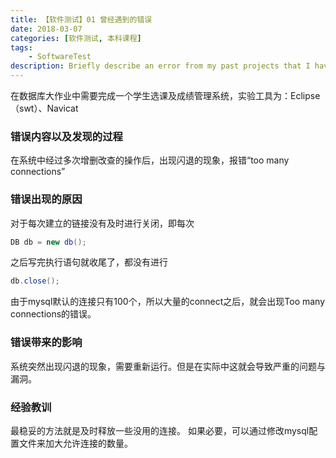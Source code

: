 ```yaml
---
title: 【软件测试】01 曾经遇到的错误
date: 2018-03-07 
categories: [软件测试, 本科课程]
tags: 
    - SoftwareTest
description: Briefly describe an error from my past projects that I have completed
---
```


在数据库大作业中需要完成一个学生选课及成绩管理系统，实验工具为：Eclipse（swt）、Navicat

### 错误内容以及发现的过程
在系统中经过多次增删改查的操作后，出现闪退的现象，报错“too many connections”
### 错误出现的原因
对于每次建立的链接没有及时进行关闭，即每次
```java
DB db = new db();
```
之后写完执行语句就收尾了，都没有进行
```java
db.close();
```
由于mysql默认的连接只有100个，所以大量的connect之后，就会出现Too many connections的错误。

### 错误带来的影响
系统突然出现闪退的现象，需要重新运行。但是在实际中这就会导致严重的问题与漏洞。
### 经验教训

最稳妥的方法就是及时释放一些没用的连接。
如果必要，可以通过修改mysql配置文件来加大允许连接的数量。